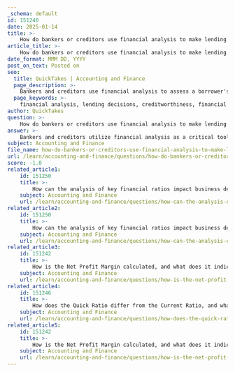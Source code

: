 ```yaml
---
_schema: default
id: 151240
date: 2025-01-14
title: >-
    How do bankers or creditors use financial analysis to make lending decisions?
article_title: >-
    How do bankers or creditors use financial analysis to make lending decisions?
date_format: MMM DD, YYYY
post_on_text: Posted on
seo:
  title: QuickTakes | Accounting and Finance
  page_description: >-
    Bankers and creditors use financial analysis to assess a borrower's creditworthiness, evaluate risks, and make informed lending decisions based on financial statements and ratios.
  page_keywords: >-
    financial analysis, lending decisions, creditworthiness, financial ratios, risk assessment, 5 Cs of Credit, liquidity ratios, profitability ratios, leverage ratios, informed decision-making, regulatory compliance, qualitative factors, management expertise
author: QuickTakes
question: >-
    How do bankers or creditors use financial analysis to make lending decisions?
answer: >-
    Bankers and creditors utilize financial analysis as a critical tool in making informed lending decisions. This process involves a thorough examination of a borrower's financial statements, which include the income statement, balance sheet, and cash flow statement. Here’s how financial analysis impacts lending decisions:\n\n### 1. **Assessment of Creditworthiness**\nLenders evaluate the creditworthiness of a borrower by analyzing various financial ratios derived from their financial statements. Key ratios include:\n\n- **Liquidity Ratios**: Such as the Current Ratio and Quick Ratio, which assess the borrower's ability to meet short-term obligations.\n- **Profitability Ratios**: Including Gross Profit Margin and Net Profit Margin, which indicate the borrower’s ability to generate profit relative to sales and expenses.\n- **Leverage Ratios**: Such as the Debt Ratio, which measures the extent to which a borrower is financing their operations through debt.\n\nThese ratios provide a quantitative measure of the borrower's financial health and repayment capacity.\n\n### 2. **Risk Assessment**\nFinancial analysis helps lenders identify potential risks associated with lending to a particular borrower. By examining historical financial performance and current financial conditions, lenders can predict future performance and the likelihood of timely repayment. This includes evaluating:\n\n- **Capacity**: The borrower’s ability to repay based on income and cash flow.\n- **Capital**: The borrower’s net worth and overall financial stability.\n- **Collateral**: Assets that can be pledged as security for the loan.\n- **Conditions**: The terms of the loan and the broader economic environment.\n- **Character**: The borrower’s credit history and reputation.\n\nThese factors, often referred to as the "5 Cs of Credit," are essential in determining the risk profile of the borrower.\n\n### 3. **Informed Decision-Making**\nThe insights gained from financial statement analysis enable lenders to make informed decisions regarding loan approval, terms, and conditions. By understanding the borrower’s financial situation, lenders can tailor loan products to fit the borrower’s needs while managing their own risk exposure. This includes setting appropriate interest rates and repayment schedules based on the assessed risk.\n\n### 4. **Regulatory Compliance**\nAccurate financial statement analysis ensures that lenders comply with regulatory requirements and accounting principles. This is crucial for maintaining transparency and accountability in the lending process, which can also affect the lender's reputation and operational integrity.\n\n### 5. **Qualitative Factors**\nIn addition to quantitative analysis, lenders also consider qualitative factors such as management expertise and economic conditions. The experience and track record of the management team can significantly influence the creditworthiness of a business.\n\n### Conclusion\nIn summary, financial analysis is a fundamental component of the loan evaluation process. It provides a comprehensive view of the borrower's financial health, informs risk assessment, and aids in making sound lending decisions. By leveraging both quantitative and qualitative data, lenders can effectively evaluate loan applications and manage their risk exposure.
subject: Accounting and Finance
file_name: how-do-bankers-or-creditors-use-financial-analysis-to-make-lending-decisions.md
url: /learn/accounting-and-finance/questions/how-do-bankers-or-creditors-use-financial-analysis-to-make-lending-decisions
score: -1.0
related_article1:
    id: 151250
    title: >-
        How can the analysis of key financial ratios impact business decision-making?
    subject: Accounting and Finance
    url: /learn/accounting-and-finance/questions/how-can-the-analysis-of-key-financial-ratios-impact-business-decisionmaking
related_article2:
    id: 151250
    title: >-
        How can the analysis of key financial ratios impact business decision-making?
    subject: Accounting and Finance
    url: /learn/accounting-and-finance/questions/how-can-the-analysis-of-key-financial-ratios-impact-business-decisionmaking
related_article3:
    id: 151242
    title: >-
        How is the Net Profit Margin calculated, and what does it indicate about a company's profitability?
    subject: Accounting and Finance
    url: /learn/accounting-and-finance/questions/how-is-the-net-profit-margin-calculated-and-what-does-it-indicate-about-a-companys-profitability
related_article4:
    id: 151246
    title: >-
        How does the Quick Ratio differ from the Current Ratio, and what does it indicate about a company's liquidity?
    subject: Accounting and Finance
    url: /learn/accounting-and-finance/questions/how-does-the-quick-ratio-differ-from-the-current-ratio-and-what-does-it-indicate-about-a-companys-liquidity
related_article5:
    id: 151242
    title: >-
        How is the Net Profit Margin calculated, and what does it indicate about a company's profitability?
    subject: Accounting and Finance
    url: /learn/accounting-and-finance/questions/how-is-the-net-profit-margin-calculated-and-what-does-it-indicate-about-a-companys-profitability
---
```


&nbsp;